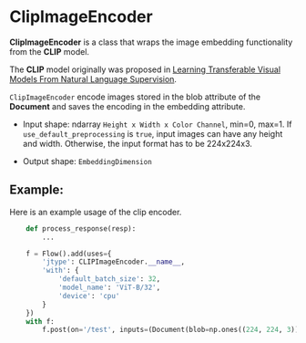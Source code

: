 # ClipImageEncoder

 **ClipImageEncoder** is a class that wraps the image embedding functionality from the **CLIP** model.

The **CLIP** model originally was proposed in [Learning Transferable Visual Models From Natural Language Supervision](https://cdn.openai.com/papers/Learning_Transferable_Visual_Models_From_Natural_Language_Supervision.pdf).

`ClipImageEncoder` encode images stored in the blob attribute of the **Document** and saves the encoding in the embedding attribute.

- Input shape: ndarray `Height x Width x Color Channel`, min=0, max=1. If `use_default_preprocessing` is `true`, input images can have any height and width. Otherwise, the input format has to be 224x224x3.

- Output shape: `EmbeddingDimension`

      

## Example:

Here is an example usage of the clip encoder.

```python
    def process_response(resp):
        ...

    f = Flow().add(uses={
        'jtype': CLIPImageEncoder.__name__,
        'with': {
            'default_batch_size': 32,
            'model_name': 'ViT-B/32',
            'device': 'cpu'
        }
    })
    with f:
        f.post(on='/test', inputs=(Document(blob=np.ones((224, 224, 3))) for _ in range(25)), on_done=process_response)
```
